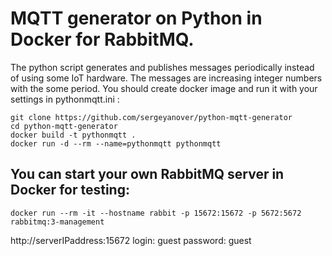 # MQTT generator on Python in Docker for RabbitMQ.

The python script generates and publishes messages periodically instead of using some IoT hardware. 
The messages are increasing integer numbers with the some period.
You should create docker image and run it with your settings in pythonmqtt.ini :

    git clone https://github.com/sergeyanover/python-mqtt-generator
    cd python-mqtt-generator
    docker build -t pythonmqtt .
    docker run -d --rm --name=pythonmqtt pythonmqtt

## You can start your own RabbitMQ server in Docker for testing:

    docker run --rm -it --hostname rabbit -p 15672:15672 -p 5672:5672 rabbitmq:3-management

http://serverIPaddress:15672
login: guest
password: guest
